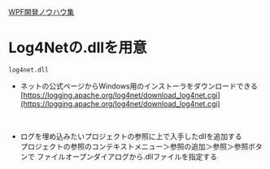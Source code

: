 [WPF開発ノウハウ集](../../index.md)
# Log4Netの.dllを用意

```
log4net.dll
```

- ネットの公式ページからWindows用のインストーラをダウンロードできる
[https://logging.apache.org/log4net/download_log4net.cgi](https://logging.apache.org/log4net/download_log4net.cgi)

<br/>

- ログを埋め込みたいプロジェクトの参照に上で入手したdllを追加する<br/>
プロジェクトの参照のコンテキストメニュー＞参照の追加＞参照＞参照ボタンで
ファイルオープンダイアログから.dllファイルを指定する